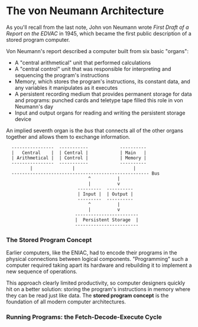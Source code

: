 # The von Neumann Architecture

As you'll recall from the last note, John von Neumann wrote *First Draft of a Report on the EDVAC* in 1945, which became the first
public description of a stored program computer.

Von Neumann's report described a computer built from six basic "organs":

  - A "central arithmetical" unit that performed calculations
  - A "central control" unit that was responsible for interpreting and sequencing the program's instructions
  - Memory, which stores the program's instructions, its constant data, and any variables it manipulates as it executes
  - A persistent recording medium that provides permanent storage for data and programs: punched cards and teletype tape filled this role in von Neumann's day
  - Input and output organs for reading and writing the persistent storage device

An implied seventh organ is the *bus* that connects all of the other organs together and allows them to exchange information.

```
  ----------------  -----------            ----------
  |   Central    |  | Central |            | Main   |
  | Arithmetical |  | Control |            | Memory |
  ----------------  -----------            ----------
         |               |                      |
  ---------------------------------------------------- Bus
                               ^          |
                               |          v
                           ---------  ----------
                           | Input |  | Output |
                           ---------  ----------
                               ^          |
                               |          v
                          ------------------------
                          |  Persistent Storage  |
                          ------------------------
```

### The Stored Program Concept

Earlier computers, like the ENIAC, had to encode their programs in the physical connections between logical components. "Programming"
such a computer required taking apart its hardware and rebuilding it to implement a new sequence of operations. 

This approach clearly limited productivity, so computer designers quickly hit on a better solution: storing the program's instructions
in memory where they can be read just like data. The **stored program concept** is the foundation of all modern computer 
architectures.

### Running Programs: the Fetch-Decode-Execute Cycle
